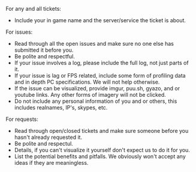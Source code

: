 For any and all tickets:
  + Include your in game name and the server/service the ticket is about.

For issues:
  + Read through all the open issues and make sure no one else has submitted it before you.
  + Be polite and respectful.
  + If your issue involves a log, please include the full log, not just parts of it.
  + If your issue is lag or FPS related, include some form of profiling data and in depth PC specifications. We will not help otherwise.
  + If the issue can be visualized, provide imgur, puu.sh, gyazo, and or youtube links. Any other forms of imagery will not be clicked.
  + Do not include any personal information of you and or others, this includes realnames, IP's, skypes, etc.
  
For requests:
  + Read through open/closed tickets and make sure someone before you hasn't already requested it.
  + Be polite and respectul.
  + Details, if you can't visualize it yourself don't expect us to do it for you.
  + List the potential benefits and pitfalls. We obviously won't accept any ideas if they are meaningless.
